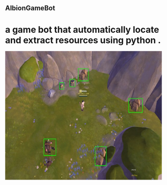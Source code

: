 ## AlbionGameBot
# a game bot  that automatically locate and extract resources using python .


![download](https://github.com/vikrant886/AlbionGameBot/blob/main/VisionImages/bot_vision1.jpg)
